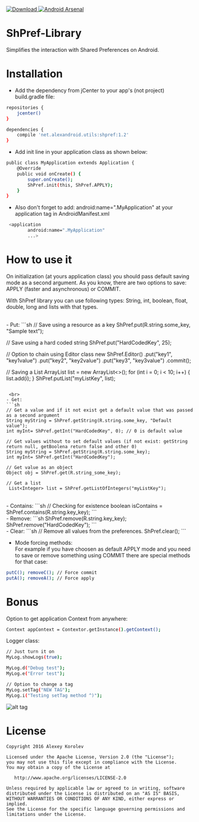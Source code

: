 [ ![Download](https://api.bintray.com/packages/pulimet/utils/shpref/images/download.svg) ](https://bintray.com/pulimet/utils/shpref/_latestVersion) [![Android Arsenal](https://img.shields.io/badge/Android%20Arsenal-ShPref-brightgreen.svg?style=flat)]()

# ShPref-Library

Simplifies the interaction with Shared Preferences on Android.

# Installation

- Add the dependency from jCenter to your app's (not project) build.gradle file:

```sh
repositories {
    jcenter()
}

dependencies {
    compile 'net.alexandroid.utils:shpref:1.2'
}
```


- Add init line in your application class as shown below:

```sh
public class MyApplication extends Application {
    @Override
    public void onCreate() {
        super.onCreate();
        ShPref.init(this, ShPref.APPLY);
    }
}
```

* Also don't forget to add: android:name=".MyApplication" at your application tag in AndroidManifest.xml
```sh
 <application
        android:name=".MyApplication"
        ...>
```

# How to use it

On initialization (at yours application class) you should pass default saving mode as a second argument. 
As you know, there are two options to save: APPLY (faster and asynchronous) or COMMIT. 


With ShPref library you can use following types: String, int, boolean, float, double, long and lists with that types.

 <br> 
- Put:
```sh
// Save using a resource as a key
ShPref.put(R.string.some_key, "Sample text");

// Save using a hard coded string
ShPref.put("HardCodedKey", 25);

// Option to chain using Editor class
new ShPref.Editor()
    .put("key1", "key1value")
    .put("key2", "key2value")
    .put("key3", "key3value")
    .commit();

// Saving a List
ArrayList<Integer> list = new ArrayList<>();
for (int i = 0; i < 10; i++) {
    list.add(i);
}
ShPref.putList("myListKey", list);    
```

 <br>
- Get:
```sh
// Get a value and if it not exist get a default value that was passed as a second argument
String myString = ShPref.getString(R.string.some_key, "Default value");
int myInt= ShPref.getInt("HardCodedKey", 0); // 0 is default value

// Get values without to set default values (if not exist: getString return null, getBoolena return false and other 0)
String myString = ShPref.getString(R.string.some_key);
int myInt= ShPref.getInt("HardCodedKey"); 

// Get value as an object
Object obj = ShPref.get(R.string_some_key);

// Get a list
 List<Integer> list = ShPref.getListOfIntegers("myListKey");
```

 <br> 
- Contains:
```sh
// Checking for existence
boolean isContains = ShPref.contains(R.string.key_key);
```

 <br> 
- Remove:
```sh
ShPref.remove(R.string.key_key);
ShPref.remove("HardCodedKey");
```

 <br> 
- Clear:
```sh
// Remove all values from the preferences.
ShPref.clear();
```
 <br> 

- Mode forcing methods: <br>
For example if you have choosen as default APPLY mode and you need to save or remove something using COMMIT there are special methods for that case:
```sh
putC(); removeC(); // Force commit
putA(); removeA(); // Force apply
```

# Bonus

Option to get application Context from anywhere:
```sh
Context appContext = Contextor.getInstance().getContext();
```

Logger class:
```sh
// Just turn it on
MyLog.showLogs(true);

MyLog.d("Debug test");
MyLog.e("Error test");

// Option to change a tag
MyLog.setTag("NEW TAG");
MyLog.i("Testing setTag method ^)");
```

![alt tag](http://www.alexandroid.net/downloads/bintray_libs/logs.png)


# License

```
Copyright 2016 Alexey Korolev

Licensed under the Apache License, Version 2.0 (the "License");
you may not use this file except in compliance with the License.
You may obtain a copy of the License at

   http://www.apache.org/licenses/LICENSE-2.0

Unless required by applicable law or agreed to in writing, software
distributed under the License is distributed on an "AS IS" BASIS,
WITHOUT WARRANTIES OR CONDITIONS OF ANY KIND, either express or implied.
See the License for the specific language governing permissions and
limitations under the License.
```
